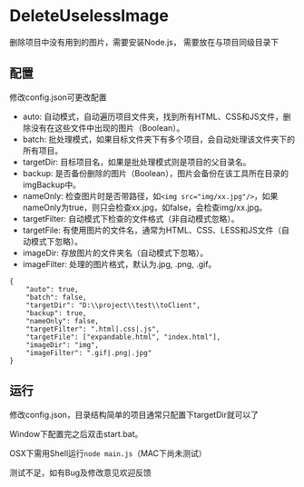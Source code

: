 DeleteUselessImage
==========================

删除项目中没有用到的图片，需要安装Node.js， 需要放在与项目同级目录下

配置
--------------------------
修改config.json可更改配置

* auto: 自动模式，自动遍历项目文件夹，找到所有HTML、CSS和JS文件，删除没有在这些文件中出现的图片（Boolean）。
* batch: 批处理模式，如果目标文件夹下有多个项目，会自动处理该文件夹下的所有项目。
* targetDir: 目标项目名，如果是批处理模式则是项目的父目录名。
* backup: 是否备份删除的图片（Boolean），图片会备份在该工具所在目录的imgBackup中。
* nameOnly: 检查图片时是否带路径，如```<img src="img/xx.jpg"/>```，如果nameOnly为true，则只会检查xx.jpg，如false，会检查img/xx.jpg。
* targetFilter: 自动模式下检查的文件格式（非自动模式忽略）。
* targetFile: 有使用图片的文件名，通常为HTML、CSS、LESS和JS文件（自动模式下忽略）。
* imageDir: 存放图片的文件夹名（自动模式下忽略）。
* imageFilter: 处理的图片格式，默认为.jpg, .png, .gif。

```
{
	"auto": true,
	"batch": false,
	"targetDir": "D:\\project\\test\\toClient",
	"backup": true,
	"nameOnly": false,
	"targetFilter": ".html|.css|.js",
	"targetFile": ["expandable.html", "index.html"],
	"imageDir": "img",
	"imageFilter": ".gif|.png|.jpg"
}
```

运行
--------------------------
修改config.json，目录结构简单的项目通常只配置下targetDir就可以了

Window下配置完之后双击start.bat。

OSX下需用Shell运行```node main.js```（MAC下尚未测试）

测试不足，如有Bug及修改意见欢迎反馈